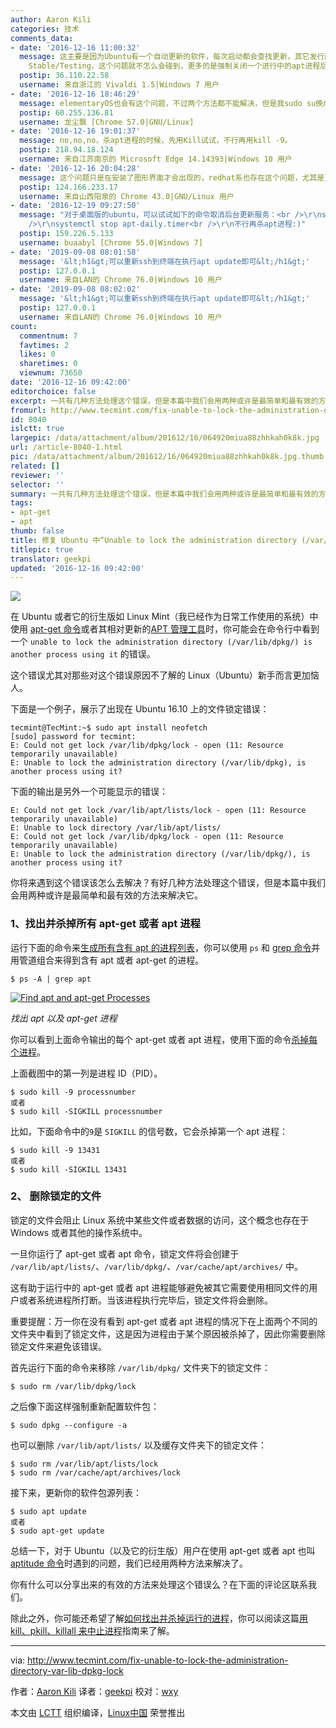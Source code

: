 ```yaml
---
author: Aaron Kili
categories: 技术
comments_data:
- date: '2016-12-16 11:00:32'
  message: 这主要是因为Ubuntu有一个自动更新的软件，每次启动都会查找更新，其它发行版如openSUSE with KDE environment desktop也有类似的问题。如果是Debian
    Stable/Testing，这个问题就不怎么会碰到，更多的是强制关闭一个进行中的apt进程后，再次启用的时候会碰到。在openSUSE下，我会关闭有关启动项，Ubuntu不知道该怎么弄，deb系统我用Debian^_^
  postip: 36.110.22.58
  username: 来自浙江的 Vivaldi 1.5|Windows 7 用户
- date: '2016-12-16 18:46:29'
  message: elementaryOS也会有这个问题，不过两个方法都不能解决，但是我sudo su换成root之后可以安装，，，，
  postip: 60.255.136.81
  username: 龙尘飘 [Chrome 57.0|GNU/Linux]
- date: '2016-12-16 19:01:37'
  message: no,no,no，杀apt进程的时候，先用Kill试试，不行再用kill -9。
  postip: 218.94.18.124
  username: 来自江苏南京的 Microsoft Edge 14.14393|Windows 10 用户
- date: '2016-12-16 20:04:28'
  message: 这个问题只是在安装了图形界面才会出现的，redhat系也存在这个问题，尤其是更新源慢的情况下更为突出。
  postip: 124.166.233.17
  username: 来自山西阳泉的 Chrome 43.0|GNU/Linux 用户
- date: '2016-12-19 09:27:50'
  message: "对于桌面版的ubuntu，可以试试如下的命令取消后台更新服务：<br />\r\nsystemctl stop apt-daily.service<br
    />\r\nsystemctl stop apt-daily.timer<br />\r\n不行再杀apt进程:)"
  postip: 159.226.5.133
  username: buaabyl [Chrome 55.0|Windows 7]
- date: '2019-09-08 08:01:58'
  message: '&lt;h1&gt;可以重新ssh到终端在执行apt update即可&lt;/h1&gt;'
  postip: 127.0.0.1
  username: 来自LAN的 Chrome 76.0|Windows 10 用户
- date: '2019-09-08 08:02:02'
  message: '&lt;h1&gt;可以重新ssh到终端在执行apt update即可&lt;/h1&gt;'
  postip: 127.0.0.1
  username: 来自LAN的 Chrome 76.0|Windows 10 用户
count:
  commentnum: 7
  favtimes: 2
  likes: 0
  sharetimes: 0
  viewnum: 73650
date: '2016-12-16 09:42:00'
editorchoice: false
excerpt: 一共有几种方法处理这个错误，但是本篇中我们会用两种或许是最简单和最有效的方法来解决它。
fromurl: http://www.tecmint.com/fix-unable-to-lock-the-administration-directory-var-lib-dpkg-lock
id: 8040
islctt: true
largepic: /data/attachment/album/201612/16/064920miua88zhhkah0k8k.jpg
url: /article-8040-1.html
pic: /data/attachment/album/201612/16/064920miua88zhhkah0k8k.jpg.thumb.jpg
related: []
reviewer: ''
selector: ''
summary: 一共有几种方法处理这个错误，但是本篇中我们会用两种或许是最简单和最有效的方法来解决它。
tags:
- apt-get
- apt
thumb: false
title: 修复 Ubuntu 中“Unable to lock the administration directory (/var/lib/dpkg/)”的
titlepic: true
translator: geekpi
updated: '2016-12-16 09:42:00'
---
```


![](/data/attachment/album/201612/16/064920miua88zhhkah0k8k.jpg)


在 Ubuntu 或者它的衍生版如 Linux Mint（我已经作为日常工作使用的系统）中使用 [apt-get 命令](/article-4933-1.html)或者其相对更新的[APT 管理工具](/article-7364-1.html)时，你可能会在命令行中看到一个 `unable to lock the administration directory (/var/lib/dpkg/) is another process using it` 的错误。


这个错误尤其对那些对这个错误原因不了解的 Linux（Ubuntu）新手而言更加恼人。


下面是一个例子，展示了出现在 Ubuntu 16.10 上的文件锁定错误：



```
tecmint@TecMint:~$ sudo apt install neofetch
[sudo] password for tecmint:
E: Could not get lock /var/lib/dpkg/lock - open (11: Resource temporarily unavailable)
E: Unable to lock the administration directory (/var/lib/dpkg), is another process using it?

```

下面的输出是另外一个可能显示的错误：



```
E: Could not get lock /var/lib/apt/lists/lock - open (11: Resource temporarily unavailable)
E: Unable to lock directory /var/lib/apt/lists/ 
E: Could not get lock /var/lib/dpkg/lock - open (11: Resource temporarily unavailable) 
E: Unable to lock the administration directory (/var/lib/dpkg/), is another process using it?

```

你将来遇到这个错误该怎么去解决？有好几种方法处理这个错误，但是本篇中我们会用两种或许是最简单和最有效的方法来解决它。


### 1、找出并杀掉所有 apt-get 或者 apt 进程


运行下面的命令来[生成所有含有 apt 的进程列表](http://www.tecmint.com/find-linux-processes-memory-ram-cpu-usage/)，你可以使用 `ps` 和 [grep 命令](http://www.tecmint.com/linux-grep-commands-character-classes-bracket-expressions/)并用管道组合来得到含有 apt 或者 apt-get 的进程。



```
$ ps -A | grep apt

```

 [![Find apt and apt-get Processes](/data/attachment/album/201612/16/064950d1g4d5cs429zsaz9.png)](http://www.tecmint.com/wp-content/uploads/2016/11/find-apt-processes.png) 


*找出 apt 以及 apt-get 进程*


你可以看到上面命令输出的每个 apt-get 或者 apt 进程，使用下面的命令[杀掉每个进程](http://www.tecmint.com/find-and-kill-running-processes-pid-in-linux/)。


上面截图中的第一列是进程 ID（PID）。



```
$ sudo kill -9 processnumber
或者
$ sudo kill -SIGKILL processnumber

```

比如，下面命令中的`9`是 `SIGKILL` 的信号数，它会杀掉第一个 apt 进程：



```
$ sudo kill -9 13431
或者
$ sudo kill -SIGKILL 13431

```

### 2、 删除锁定的文件


锁定的文件会阻止 Linux 系统中某些文件或者数据的访问，这个概念也存在于 Windows 或者其他的操作系统中。


一旦你运行了 apt-get 或者 apt 命令，锁定文件将会创建于 `/var/lib/apt/lists/`、`/var/lib/dpkg/`、`/var/cache/apt/archives/` 中。


这有助于运行中的 apt-get 或者 apt 进程能够避免被其它需要使用相同文件的用户或者系统进程所打断。当该进程执行完毕后，锁定文件将会删除。


重要提醒：万一你在没有看到 apt-get 或者 apt 进程的情况下在上面两个不同的文件夹中看到了锁定文件，这是因为进程由于某个原因被杀掉了，因此你需要删除锁定文件来避免该错误。


首先运行下面的命令来移除 `/var/lib/dpkg/` 文件夹下的锁定文件：



```
$ sudo rm /var/lib/dpkg/lock

```

之后像下面这样强制重新配置软件包：



```
$ sudo dpkg --configure -a

```

也可以删除 `/var/lib/apt/lists/` 以及缓存文件夹下的锁定文件：



```
$ sudo rm /var/lib/apt/lists/lock
$ sudo rm /var/cache/apt/archives/lock

```

接下来，更新你的软件包源列表：



```
$ sudo apt update
或者
$ sudo apt-get update

```

总结一下，对于 Ubuntu（以及它的衍生版）用户在使用 apt-get 或者 apt 也叫 [aptitude 命令](http://www.tecmint.com/difference-between-apt-and-aptitude/)时遇到的问题，我们已经用两种方法来解决了。


你有什么可以分享出来的有效的方法来处理这个错误么？在下面的评论区联系我们。


除此之外，你可能还希望了解[如何找出并杀掉运行的进程](http://www.tecmint.com/find-and-kill-running-processes-pid-in-linux/)，你可以阅读这篇[用 kill、pkill、killall 来中止进程](http://www.tecmint.com/how-to-kill-a-process-in-linux/)指南来了解。




---


via: <http://www.tecmint.com/fix-unable-to-lock-the-administration-directory-var-lib-dpkg-lock>


作者：[Aaron Kili](http://www.tecmint.com/author/aaronkili/) 译者：[geekpi](https://github.com/geekpi) 校对：[wxy](https://github.com/wxy)


本文由 [LCTT](https://github.com/LCTT/TranslateProject) 组织编译，[Linux中国](https://linux.cn/) 荣誉推出
